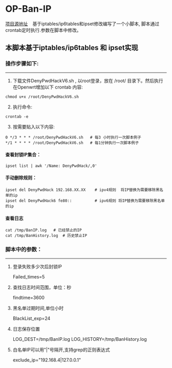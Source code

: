 # OP-Ban-IP
[项目源地址](https://github.com/vimers01/deny-ssh-password-attack)
&ensp; 基于iptables/ip6tables和ipset修改编写了一个小脚本, 脚本通过crontab定时执行.参数在脚本中修改。
## 本脚本基于iptables/ip6tables 和 ipset实现
### 操作步骤如下:
***

1. 下载文件DenyPwdHackV6.sh , 以root登录，放在 /root/ 目录下。然后执行  在Openwrt增加以下 crontab 内容:
```
chmod u+x /root/DenyPwdHackV6.sh
```

2. 执行命令: 
```
crontab -e
```

3. 按需要贴入以下内容: 
```
0 */3 * * * /root/DenyPwdHackV6.sh   # 每3 小时执行一次脚本例子
*/1 * * * * /root/DenyPwdHackV6.sh   # 每1分钟执行一次脚本例子
```

#### 查看封锁IP集合：
```
ipset list | awk '/Name: DenyPwdHack/,0'
```
#### 手动删除规则：
```
ipset del DenyPwdHack 192.168.XX.XX    # ipv4规则  将IP替换为需要移除黑名单的ip
ipset del DenyPwdHack6 fe80::          # ipv6规则 将IP替换为需要移除黑名单的ip
```

#### 查看日志
```
cat /tmp/BanIP.log   # 已经禁止的IP
cat /tmp/BanHistory.log  # 历史禁止IP

```


### 脚本中的参数：
***

1. 登录失败多少次后封锁IP

   Failed_times=5

2. 查找日志时间范围，单位：秒
   
   findtime=3600

3. 黑名单过期时间,单位小时
 
   BlackList_exp=24

4. 日志保存位置
 
   LOG_DEST=/tmp/BanIP.log
   LOG_HISTORY=/tmp/BanHistory.log

5. 白名单IP可以用"|"号隔开,支持grep的正则表达式
 
   exclude_ip="192.168.4|127.0.0.1"
